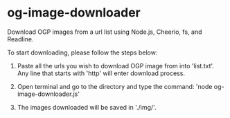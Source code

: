 # og-image-downloader
Download OGP images from a url list using Node.js, Cheerio, fs, and Readline.


To start downloading, please follow the steps below:

1. Paste all the urls you wish to download OGP image from into 'list.txt'. Any line that starts with 'http' will enter download process.

2. Open terminal and go to the directory and type the command: 'node og-image-downloader.js'

3. The images downloaded will be saved in './img/'.
